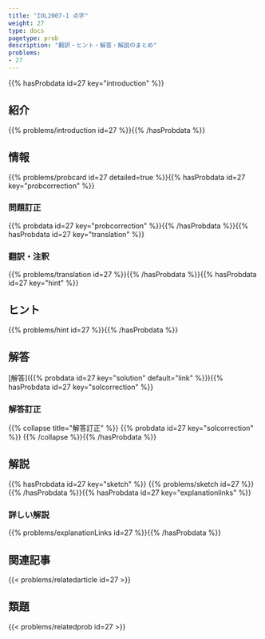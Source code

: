 ```yaml
---
title: "IOL2007-1 点字"
weight: 27
type: docs
pagetype: prob
description: "翻訳・ヒント・解答・解説のまとめ"
problems: 
- 27
---
```


{{% hasProbdata id=27 key="introduction" %}}

## 紹介

{{% problems/introduction id=27 %}}{{% /hasProbdata %}}

## 情報

{{% problems/probcard id=27 detailed=true %}}{{% hasProbdata id=27 key="probcorrection" %}}

### 問題訂正

{{% probdata id=27 key="probcorrection" %}}{{% /hasProbdata %}}{{% hasProbdata id=27 key="translation" %}}

### 翻訳・注釈

{{% problems/translation id=27 %}}{{% /hasProbdata %}}{{% hasProbdata id=27 key="hint" %}}

## ヒント

{{% problems/hint id=27 %}}{{% /hasProbdata %}}

## 解答

[解答]({{% probdata id=27 key="solution" default="link" %}}){{% hasProbdata id=27 key="solcorrection" %}}

### 解答訂正

{{% collapse title="解答訂正" %}}
{{% probdata id=27 key="solcorrection" %}}
{{% /collapse %}}{{% /hasProbdata %}}

## 解説

{{% hasProbdata id=27 key="sketch" %}}
{{% problems/sketch id=27 %}}
{{% /hasProbdata %}}{{% hasProbdata id=27 key="explanationlinks" %}}

### 詳しい解説

{{% problems/explanationLinks id=27 %}}{{% /hasProbdata %}}

## 関連記事

{{< problems/relatedarticle id=27 >}}

## 類題

{{< problems/relatedprob id=27 >}}
